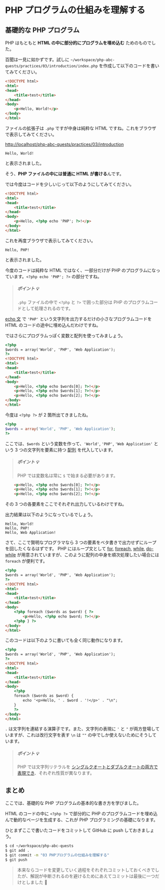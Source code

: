 # PHP プログラムの仕組みを理解する

## 基礎的な PHP プログラム

PHP はもともと **HTML の中に部分的にプログラムを埋め込む** ためのものでした。

百聞は一見に如かずです。試しに `~/workspace/php-abc-quests/practices/03/introduction/index.php` を作成して以下のコードを書いてみてください。

```html
<!DOCTYPE html>
<html>
<head>
    <title>test</title>
</head>
<body>
    <p>Hello, World!</p>
</body>
</html>
```

ファイルの拡張子は `.php` ですが中身は純粋な HTML ですね。これをブラウザで表示してみてください。

[http://localhost/php-abc-quests/practices/03/introduction](http://localhost/php-abc-quests/practices/03/introduction)

```
Hello, World!
```

と表示されました。

そう、**PHP ファイルの中には普通に HTML が書ける**んです。

では今度はコードを少しいじって以下のようにしてみてください。

```html
<!DOCTYPE html>
<html>
<head>
    <title>test</title>
</head>
<body>
    <p>Hello, <?php echo 'PHP'; ?>!</p>
</body>
</html>
```

これを再度ブラウザで表示してみてください。

```
Hello, PHP!
```

と表示されました。

今度のコードは純粋な HTML ではなく、一部分だけが PHP のプログラムになっています。`<?php echo 'PHP'; ?>` の部分ですね。

> ##### ポイント :bulb:
>
> `.php` ファイルの中で `<?php` と `?>` で囲った部分は PHP のプログラムコードとして処理されるのです。

[echo 文](http://php.net/manual/ja/function.echo.php) で `'PHP'` という文字列を出力するだけの小さなプログラムコードを HTML のコードの途中に埋め込んだわけですね。

ではさらにプログラムっぽく変数と配列を使ってみましょう。

```html
<?php
$words = array('World', 'PHP', 'Web Application');
?>
<!DOCTYPE html>
<html>
<head>
    <title>test</title>
</head>
<body>
    <p>Hello, <?php echo $words[0]; ?>!</p>
    <p>Hello, <?php echo $words[1]; ?>!</p>
    <p>Hello, <?php echo $words[2]; ?>!</p>
</body>
</html>
```

今度は `<?php ?>` が 2 箇所出てきましたね。

```php
<?php
$words = array('World', 'PHP', 'Web Application');
?>
```

ここでは、`$words` という変数を作って、`'World'`, `'PHP'`, `'Web Application'` という 3 つの文字列を要素に持つ [配列](http://php.net/manual/ja/language.types.array.php) を代入しています。

> ##### ポイント :bulb:
>
> PHP では変数名は常に `$` で始まる必要があります。

```html
    <p>Hello, <?php echo $words[0]; ?>!</p>
    <p>Hello, <?php echo $words[1]; ?>!</p>
    <p>Hello, <?php echo $words[2]; ?>!</p>
```

その 3 つの各要素をここでそれぞれ出力しているわけですね。

出力結果は以下のようになっているでしょう。

```
Hello, World!
Hello, PHP!
Hello, Web Application!
```

さて、ここで賢明なプログラマなら 3 つの要素をベタ書きで出力せずにループを回したくなるはずです。
PHP にはループ文として [for](http://php.net/manual/ja/control-structures.for.php), [foreach](http://php.net/manual/ja/control-structures.foreach.php), [while](http://php.net/manual/ja/control-structures.while.php), [do-while](http://php.net/manual/ja/control-structures.do.while.php) が用意されていますが、このように配列の中身を順次処理したい場合には `foreach` が便利です。

```html
<?php
$words = array('World', 'PHP', 'Web Application');
?>
<!DOCTYPE html>
<html>
<head>
    <title>test</title>
</head>
<body>
    <?php foreach ($words as $word) { ?>
        <p>Hello, <?php echo $word; ?>!</p>
    <?php } ?>
</body>
</html>
```

このコードは以下のように書いても全く同じ動作になります。

```html
<?php
$words = array('World', 'PHP', 'Web Application');
?>
<!DOCTYPE html>
<html>
<head>
    <title>test</title>
</head>
<body>
    <?php
    foreach ($words as $word) {
        echo '<p>Hello, ' . $word . '!</p>' . "\n";
    }
    ?>
</body>
</html>
```

`.` は文字列を連結する演算子です。また、文字列の表現に `'` と `"` が両方登場していますが、これは改行文字を表す `\n` は `""` の中でしか使えないためにそうしています。

> ##### ポイント :bulb:
> PHP では文字列リテラルを [シングルクオートとダブルクオートの両方で表現でき](http://php.net/manual/ja/language.types.string.php)、それぞれ性質が異なります。

## まとめ

ここでは、基礎的な PHP プログラムの基本的な書き方を学びました。

HTML のコードの中に `<?php ?>` で部分的に PHP のプログラムコードを埋め込んで動的なページを生成する、これが PHP プログラミングの基礎になります。

ひとまずここで書いたコードをコミットして GitHub に push しておきましょう。

```bash
$ cd ~/workspace/php-abc-quests
$ git add .
$ git commit -m "03 PHPプログラムの仕組みを理解する"
$ git push
```

> 本来ならコードを変更していく過程をそれぞれコミットしておくべきでしたが、解説が中断されるのを避けるためにあえてコミットは最後に一つだけとしました :bow:

